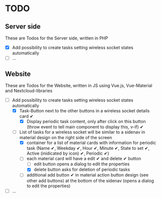 # TODO

## Server side

These are Todos for the Server side, written in PHP

- [X] Add possibility to create tasks setting wireless socket states automatically
- [ ] ...

## Website

These are Todos for the Website, written in JS using Vue.js, Vue-Material and Nextcloud-libraries

- [ ] Add possibility to create tasks setting wireless socket states automatically
    - [X] Task-Button next to the other buttons in a wireless socket details card ✔
        - [X] Display periodic task content, only after click on this button (throw event to tell main component to display this, v-if) ✔
    - [ ] List of tasks for a wireless socket will be similar to a sidenav in material design on the right side of the screen
        - [X] container for a list of material cards with information for periodic task (Name ✔, Weekday ✔, Hour ✔, Minute ✔, State to set ✔, Active (inidicated by icon) ✔, Periodic ✔)
        - [ ] each material card will have a edit ✔ and delete ✔ button
            - [ ] edit button opens a dialog to edit the properties
            - [X] delete button asks for deletion of periodic tasks
        - [ ] additional add button ✔ in material action button design (see other add buttons) at the bottom of the sidenav (opens a dialog to edit the properties)
- [ ] ...
